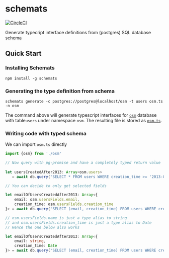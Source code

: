 # schemats

[![CircleCI](https://circleci.com/gh/getmelisted/schemats.svg?style=svg&circle-token=c020f3898c14eecdf676223cdf766a4f28f2e290)](https://circleci.com/gh/getmelisted/schemats)

Generate typecript interface definitions from (postgres) SQL database schema

## Quick Start

### Installing Schemats

```
npm install -g schemats
```

### Generating the type definition from schema

```
schemats generate -c postgres://postgres@localhost/osm -t users osm.ts -n osm
```


The command above will generate typescript interfaces for [`osm`](test/osm_schema.sql) database 
with table`users` under namespace `osm`. The resulting file is stored as [`osm.ts`](test/example/osm.ts).


### Writing code with typed schema

We can import `osm.ts` directly

```typescript
import {osm} from './osm'

// Now query with pg-promise and have a completely typed return value
  
let usersCreatedAfter2013: Array<osm.users>
   = await db.query("SELECT * FROM users WHERE creation_time >= '2013-01-01'");

// You can decide to only get selected fields

let emailOfUsersCreatedAfter2013: Array<{
    email: osm.usersFields.email,
    creation_time: osm.usersFields.creation_time
}> = await db.query("SELECT (email, creation_time) FROM users WHERE creation_time >= '2013-01-01'");

// osm.usersFields.name is just a type alias to string
// and osm.usersFields.creation_time is just a type alias to Date
// Hence the one below also works

let emailOfUsersCreatedAfter2013: Array<{
    email: string,
    creation_time: Date
}> = await db.query("SELECT (email, creation_time) FROM users WHERE creation_time >= '2013-01-01'");
```
